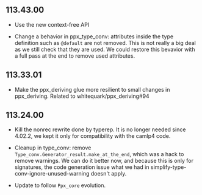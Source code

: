 ## 113.43.00

- Use the new context-free API

- Change a behavior in ppx\_type\_conv: attributes inside the type
  definition such as `@default` are not removed. This is not really a
  big deal as we still check that they are used. We could restore this
  bevavior with a full pass at the end to remove used attributes.

## 113.33.01

- Make the ppx\_deriving glue more resilient to small changes in
  ppx\_deriving. Related to whitequark/ppx_deriving#94

## 113.24.00

- Kill the nonrec rewrite done by typerep. It is no longer needed since
  4.02.2, we kept it only for compatibility with the camlp4 code.

- Cleanup in type\_conv: remove `Type_conv.Generator_result.make_at_the_end`,
  which was a hack to remove warnings. We can do it better now, and because this
  is only for signatures, the code generation issue what we had in
  simplify-type-conv-ignore-unused-warning doesn't apply.

- Update to follow `Ppx_core` evolution.
